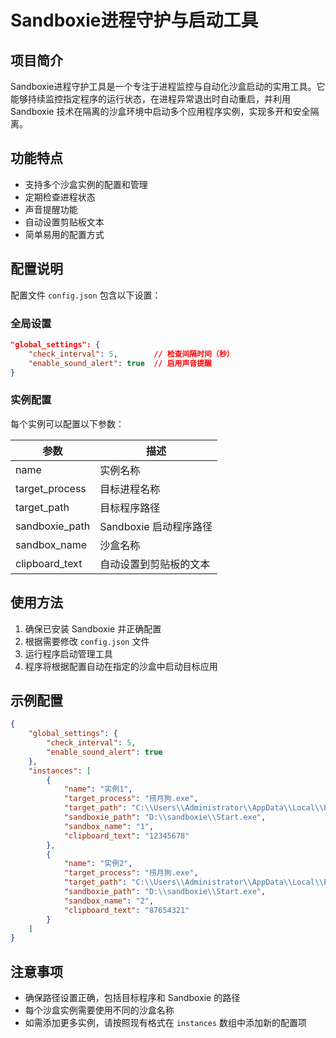 # Sandboxie进程守护与启动工具

## 项目简介

Sandboxie进程守护工具是一个专注于进程监控与自动化沙盒启动的实用工具。它能够持续监控指定程序的运行状态，在进程异常退出时自动重启，并利用 Sandboxie 技术在隔离的沙盒环境中启动多个应用程序实例，实现多开和安全隔离。

## 功能特点

- 支持多个沙盒实例的配置和管理
- 定期检查进程状态
- 声音提醒功能
- 自动设置剪贴板文本
- 简单易用的配置方式

## 配置说明

配置文件 `config.json` 包含以下设置：

### 全局设置

```json
"global_settings": {
    "check_interval": 5,        // 检查间隔时间（秒）
    "enable_sound_alert": true  // 启用声音提醒
}
```

### 实例配置

每个实例可以配置以下参数：

| 参数 | 描述 |
|------|------|
| name | 实例名称 |
| target_process | 目标进程名称 |
| target_path | 目标程序路径 |
| sandboxie_path | Sandboxie 启动程序路径 |
| sandbox_name | 沙盒名称 |
| clipboard_text | 自动设置到剪贴板的文本 |

## 使用方法

1. 确保已安装 Sandboxie 并正确配置
2. 根据需要修改 `config.json` 文件
3. 运行程序启动管理工具
4. 程序将根据配置自动在指定的沙盒中启动目标应用

## 示例配置

```json
{
    "global_settings": {
        "check_interval": 5,
        "enable_sound_alert": true
    },
    "instances": [
        {
            "name": "实例1",
            "target_process": "捞月狗.exe",
            "target_path": "C:\\Users\\Administrator\\AppData\\Local\\Programs\\lyg\\捞月狗.exe",
            "sandboxie_path": "D:\\sandboxie\\Start.exe",
            "sandbox_name": "1",
            "clipboard_text": "12345678"
        },
        {
            "name": "实例2",
            "target_process": "捞月狗.exe",
            "target_path": "C:\\Users\\Administrator\\AppData\\Local\\Programs\\lyg\\捞月狗.exe",
            "sandboxie_path": "D:\\sandboxie\\Start.exe",
            "sandbox_name": "2",
            "clipboard_text": "87654321"
        }
    ]
}
```

## 注意事项

- 确保路径设置正确，包括目标程序和 Sandboxie 的路径
- 每个沙盒实例需要使用不同的沙盒名称
- 如需添加更多实例，请按照现有格式在 `instances` 数组中添加新的配置项
